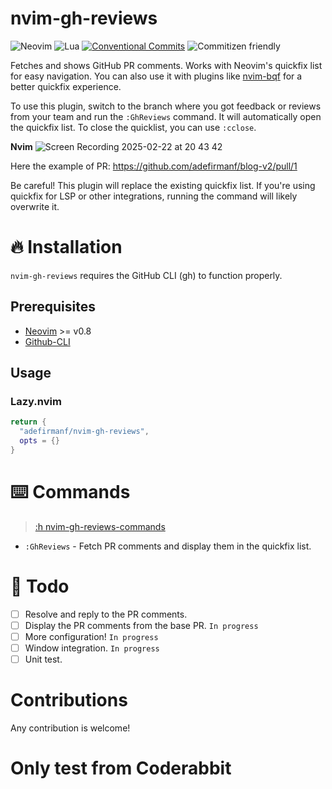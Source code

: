 # nvim-gh-reviews
![Neovim](https://img.shields.io/badge/NeoVim-%2357A143.svg?&style=for-the-badge&logo=neovim&logoColor=white)
![Lua](https://img.shields.io/badge/lua-%232C2D72.svg?style=for-the-badge&logo=lua&logoColor=white)
[![Conventional Commits](https://img.shields.io/badge/Conventional%20Commits-1.0.0-%23FE5196?logo=conventionalcommits&logoColor=white&style=for-the-badge)](https://conventionalcommits.org)
![Commitizen friendly](https://img.shields.io/badge/commitizen-friendly-brightgreen.svg?style=for-the-badge)

Fetches and shows GitHub PR comments. Works with Neovim's quickfix list for easy navigation. You can also use it with plugins like [nvim-bqf](https://github.com/kevinhwang91/nvim-bqf) for a better quickfix experience.

To use this plugin, switch to the branch where you got feedback or reviews from your team and run the `:GhReviews` command. It will automatically 
open the quickfix list. 
To close the quicklist, you can use `:cclose`.  

**Nvim**
![Screen Recording 2025-02-22 at 20 43 42](https://github.com/user-attachments/assets/0152040f-b6b8-46d2-8542-90ee2238066e)

Here the example of PR: https://github.com/adefirmanf/blog-v2/pull/1

Be careful! This plugin will replace the existing quickfix list. If you're using quickfix for LSP or other integrations, running the command will likely overwrite it.


# 🔥 Installation 
`nvim-gh-reviews` requires the GitHub CLI (gh) to function properly.
## Prerequisites
* [Neovim](https://neovim.io/) >= v0.8
* [Github-CLI](https://cli.github.com/)

## Usage
### Lazy.nvim
```lua
return {
  "adefirmanf/nvim-gh-reviews",
  opts = {}
}

```

# ⌨️ Commands
> [:h nvim-gh-reviews-commands]()
- `:GhReviews` - Fetch PR comments and display them in the quickfix list.


# 🌃 Todo
 - [ ] Resolve and reply to the PR comments. 
 - [ ] Display the PR comments from the base PR. `In progress`
 - [ ] More configuration! `In progress`
 - [ ] Window integration. `In progress`
 - [ ] Unit test.

# Contributions
Any contribution is welcome! 

# Only test from Coderabbit
